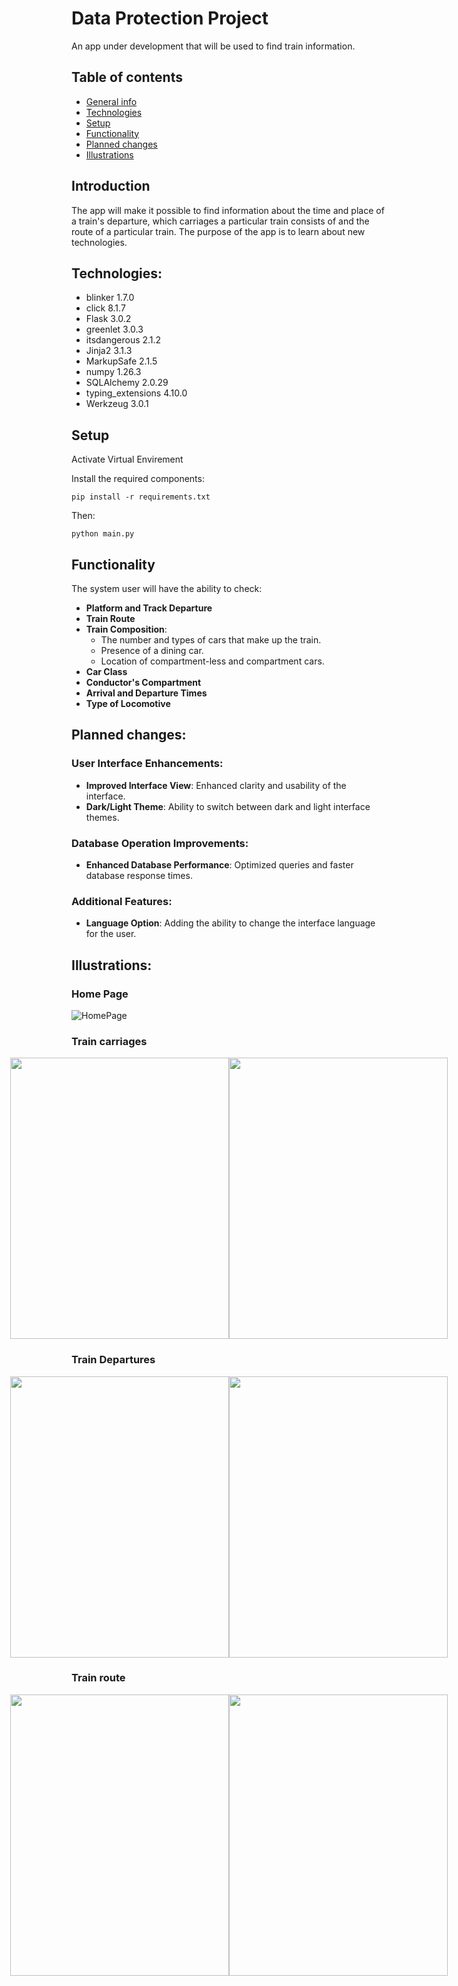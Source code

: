 # Data Protection Project
An app under development that will be used to find train information.

## Table of contents
* [General info](#general-info)
* [Technologies](#technologies)
* [Setup](#setup)
* [Functionality](#functionality)
* [Planned changes](#planned-changes)
* [Illustrations](#illustrations)

 
## Introduction 
The app will make it possible to find information about the time and place of a train's departure, which carriages a particular
train consists of and the route of a particular train. The purpose of the app is to learn about new technologies.
## Technologies:

* blinker 1.7.0
* click 8.1.7
* Flask 3.0.2
* greenlet 3.0.3
* itsdangerous 2.1.2
* Jinja2 3.1.3
* MarkupSafe 2.1.5
* numpy 1.26.3
* SQLAlchemy 2.0.29
* typing_extensions 4.10.0
* Werkzeug 3.0.1

## Setup

Activate Virtual Envirement

Install the required components:

``` pip install -r requirements.txt ```

Then:

``` python main.py ```
 
## Functionality
The system user will have the ability to check:

- **Platform and Track Departure**
- **Train Route**
- **Train Composition**:
  - The number and types of cars that make up the train.
  - Presence of a dining car.
  - Location of compartment-less and compartment cars.
- **Car Class**
- **Conductor's Compartment**
- **Arrival and Departure Times**
- **Type of Locomotive**



## Planned changes:
### User Interface Enhancements:
- **Improved Interface View**: Enhanced clarity and usability of the interface.
- **Dark/Light Theme**: Ability to switch between dark and light interface themes.

### Database Operation Improvements:
- **Enhanced Database Performance**: Optimized queries and faster database response times.

### Additional Features:
- **Language Option**: Adding the ability to change the interface language for the user.


## Illustrations:

### Home Page
![HomePage](./ImagesGUI/HomePage.png)

###  Train carriages
<div style="display: flex; align-items: center; justify-content: center;">
  <img src="./ImagesGUI/searchCar.png" width="350" height="450">
  <img src="./ImagesGUI/resultCar.png" width="350" height="450">
</div>


### Train Departures
<div style="display: flex; align-items: center; justify-content: center;">
  <img src="./ImagesGUI/searchDepartures.png" width="350" height="450">
  <img src="./ImagesGUI/resultDepartures.png" width="350" height="450">
</div>


### Train route
<div style="display: flex; align-items: center; justify-content: center;">
  <img src="./ImagesGUI/searchRoute.png" width="350" height="450">
  <img src="./ImagesGUI/resultRoute.png" width="350" height="450">
</div>
